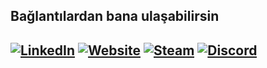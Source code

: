 ## Bağlantılardan bana ulaşabilirsin
[![LinkedIn](https://custom-icon-badges.demolab.com/badge/-LinkedIn-blue?style=for-the-badge&logo=linkedin)](https://www.linkedin.com/in/cagan-pinar/)
[![Website](https://custom-icon-badges.demolab.com/badge/-Portfolio-000?style=for-the-badge&logo=globe)](https://capan.pages.dev/)
[![Steam](https://custom-icon-badges.demolab.com/badge/-Steam-171a21?style=for-the-badge&logo=steam)](https://steamcommunity.com/id/capansj/)
[![Discord](https://custom-icon-badges.demolab.com/badge/-Discord-5865F2?style=for-the-badge&logo=discord&logoColor=white)](https://discord.com/users/capan.)
-

